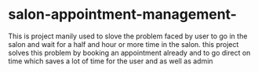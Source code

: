 # salon-appointment-management-
This is project manily used to slove the problem faced by user to go in the salon and wait for a half and hour or more time in the salon. this project solves this problem by booking an appointment already and to go direct on time which saves a lot of time for the user and as well as admin 
